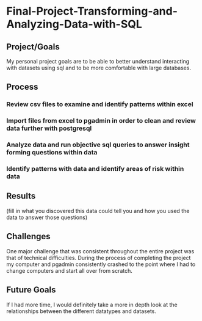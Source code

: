 # Final-Project-Transforming-and-Analyzing-Data-with-SQL

## Project/Goals
My personal project goals are to be able to better understand interacting with datasets using sql and to be more comfortable with large databases.

## Process
### Review csv files to examine and identify patterns within excel 

### Import files from excel to pgadmin in order to clean and review data further with postgresql 

### Analyze data and run objective sql queries to answer insight forming questions within data 

### Identify patterns with data and identify areas of risk within data

## Results
(fill in what you discovered this data could tell you and how you used the data to answer those questions)

## Challenges 
One major challenge that was consistent throughout the entire project was that of technical difficulties. During the process of completing the project my computer and pgadmin consistently crashed to the point where I had to change computers and start all over from scratch. 

## Future Goals
If I had more time, I would definitely take a more in depth look at the relationships between the different datatypes and datasets. 

